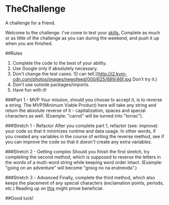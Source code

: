 # TheChallenge
A challenge for a friend.

Welcome to the challenge. I've come to test your [skills.](https://www.youtube.com/watch?v=rxBVd3mMslQ) Complete as much or as little of the challenge as you can during the weekend, and push it up when you are finished.

##Rules
1. Complete the code to the best of your ability.
2. Use Google only if absolutely necessary.
3. Don't change the test cases. ![I can tell.](http://i2.kym-cdn.com/photos/images/newsfeed/000/625/689/46f.jpg Don't try it.)
4. Don't use outside packages/imports.
5. Have fun with it!

###Part 1 - MVP
Your mission, should you choose to accept it, is to reverse a string. The MVP(Minimum Viable Product) here will take any string and return the absolute reverse of it - capitalization, spaces and special characters as well. (Example: "carrot" will be turned into "torrac").

###Stretch 1 - Refactor
After you complete part 1, refactor (see: improve) your code so that it minimizes runtime and data usage. In other words, if you created any variables in the course of writing the reverse method, see if you can improve the code so that it _doesn't_ create any extra variables.

###Stretch 2 - Getting complex
Should you finish the first stretch, try completing the second method, which is supposed to reverse the letters in the words of a multi-word string while keeping word order intact. (Example: "going on an adventure" will become "gniog no na erutnevda".)

###Stretch 3 - Advanced
Finally, complete the third method, which also keeps the placement of any special characters (exclamation points, periods, etc.) Reading up on [this](https://docs.oracle.com/javase/tutorial/essential/regex/) might prove beneficial.


##Good luck!
